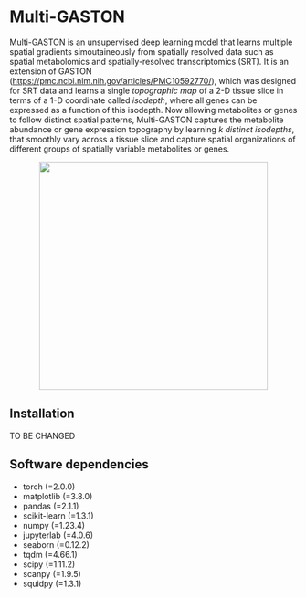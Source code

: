 # Multi-GASTON

Multi-GASTON is an unsupervised deep learning model that learns multiple spatial gradients simoutaineously from spatially resolved data such as spatial metabolomics and spatially-resolved transcriptomics (SRT). It is an extension of GASTON (https://pmc.ncbi.nlm.nih.gov/articles/PMC10592770/), which was designed for SRT data and learns a single _topographic map_ of a 2-D tissue slice in terms of a 1-D coordinate called _isodepth_, where all genes can be expressed as a function of this isodepth. Now allowing metabolites or genes to follow distinct spatial patterns, Multi-GASTON captures the metabolite abundance or gene expression topography by learning _k distinct isodepths_, that smoothly vary across a tissue slice and capture spatial organizations of different groups of spatially variable metabolites or genes.

<p align="center">
<img src="https://github.com/raphael-group/Multi-GASTON/tree/main/plots/NNarchitecture.png?raw=true" height=400/>
</p>

## Installation
TO BE CHANGED

## Software dependencies
* torch (=2.0.0)
* matplotlib (=3.8.0)
* pandas (=2.1.1)
* scikit-learn (=1.3.1)
* numpy (=1.23.4)
* jupyterlab (=4.0.6)
* seaborn (=0.12.2)
* tqdm (=4.66.1)
* scipy (=1.11.2)
* scanpy (=1.9.5)
* squidpy (=1.3.1)
